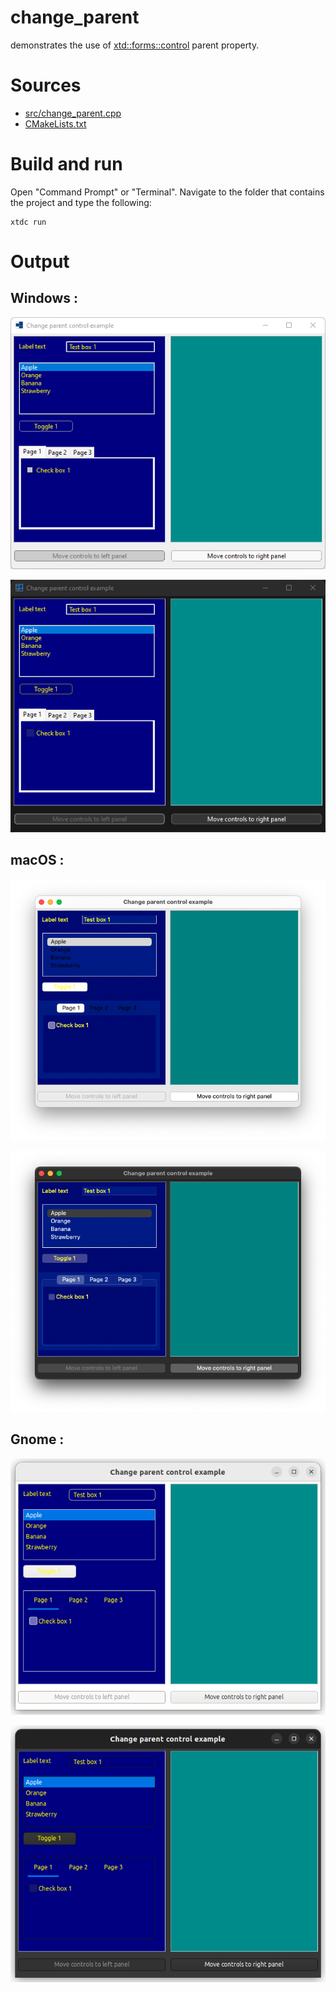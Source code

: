 # change_parent

demonstrates the use of [xtd::forms::control](https://codedocs.xyz/gammasoft71/xtd/classxtd_1_1forms_1_1control.html) parent property.

# Sources

* [src/change_parent.cpp](src/change_parent.cpp)
* [CMakeLists.txt](CMakeLists.txt)

# Build and run

Open "Command Prompt" or "Terminal". Navigate to the folder that contains the project and type the following:

```shell
xtdc run
```

# Output

## Windows :

![Screenshot](../../../../docs/pictures/examples/change_parent_w.png)

![Screenshot](../../../../docs/pictures/examples/change_parent_wd.png)

## macOS :

![Screenshot](../../../../docs/pictures/examples/change_parent_m.png)

![Screenshot](../../../../docs/pictures/examples/change_parent_md.png)

## Gnome :

![Screenshot](../../../../docs/pictures/examples/change_parent_g.png)

![Screenshot](../../../../docs/pictures/examples/change_parent_gd.png)
